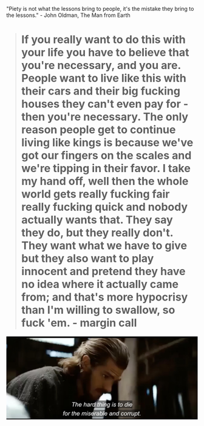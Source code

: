 "Piety is not what the lessons bring to people, it's the mistake they bring to the lessons." - John Oldman, The Man from Earth


> # If you really want to do this with your life you have to believe that you're necessary, and you are. People want to live like this with their cars and their big fucking houses they can't even pay for - then you're necessary. The only reason people get to continue living like kings is because we've got our fingers on the scales and we're tipping in their favor. I take my hand off, well then the whole world gets really fucking fair really fucking quick and nobody actually wants that. They say they do, but they really don't. They want what we have to give but they also want to play innocent and pretend they have no idea where it actually came from; and that's more hypocrisy than I'm willing to swallow, so fuck 'em. - margin call

![](../../../../attachments/2023-03-11-16-28-29-silence.png)